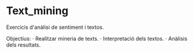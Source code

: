 # Text_mining

Exercicis d'anàlisi de sentiment i textos. 

Objectius:
· Realitzar mineria de texts.
· Interpretació dels textos.
· Anàlisis dels resultats.
